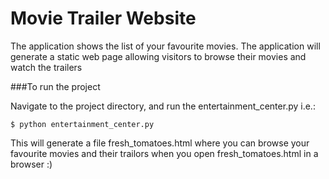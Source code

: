 # Movie Trailer Website

The application shows the list of your favourite movies. The application will generate a static web page allowing visitors to browse their movies and watch the trailers


###To run the project

Navigate to the project directory, and run the entertainment_center.py i.e.:

```
$ python entertainment_center.py
```

This will generate a file fresh_tomatoes.html where you can browse your favourite movies and their trailors when you open fresh_tomatoes.html in a browser :)